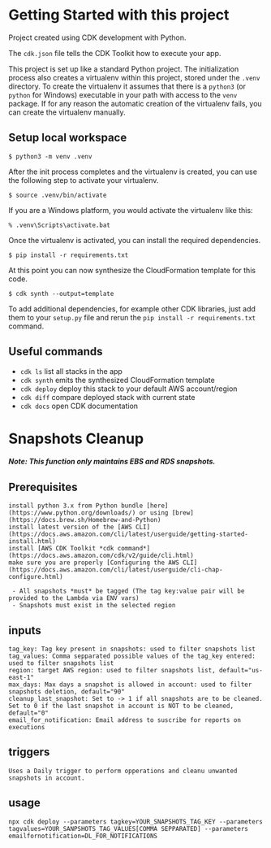 # Getting Started with this project

Project created using CDK development with Python.

The `cdk.json` file tells the CDK Toolkit how to execute your app.

This project is set up like a standard Python project. The initialization
process also creates a virtualenv within this project, stored under the `.venv`
directory. To create the virtualenv it assumes that there is a `python3`
(or `python` for Windows) executable in your path with access to the `venv`
package. If for any reason the automatic creation of the virtualenv fails,
you can create the virtualenv manually.

## Setup local workspace

```
$ python3 -m venv .venv
```

After the init process completes and the virtualenv is created, you can use the following
step to activate your virtualenv.

```
$ source .venv/bin/activate
```

If you are a Windows platform, you would activate the virtualenv like this:

```
% .venv\Scripts\activate.bat
```

Once the virtualenv is activated, you can install the required dependencies.

```
$ pip install -r requirements.txt
```

At this point you can now synthesize the CloudFormation template for this code.

```
$ cdk synth --output=template
```

To add additional dependencies, for example other CDK libraries, just add
them to your `setup.py` file and rerun the `pip install -r requirements.txt`
command.

## Useful commands

- `cdk ls` list all stacks in the app
- `cdk synth` emits the synthesized CloudFormation template
- `cdk deploy` deploy this stack to your default AWS account/region
- `cdk diff` compare deployed stack with current state
- `cdk docs` open CDK documentation

# Snapshots Cleanup

##### Note: This function only maintains EBS and RDS snapshots.

## Prerequisites

```
install python 3.x from Python bundle [here](https://www.python.org/downloads/) or using [brew](https://docs.brew.sh/Homebrew-and-Python)
install latest version of the [AWS CLI](https://docs.aws.amazon.com/cli/latest/userguide/getting-started-install.html)
install [AWS CDK Toolkit *cdk command*](https://docs.aws.amazon.com/cdk/v2/guide/cli.html)
make sure you are properly [Configuring the AWS CLI](https://docs.aws.amazon.com/cli/latest/userguide/cli-chap-configure.html)
```

```
 - All snapshots *must* be tagged (The tag key:value pair will be provided to the Lambda via ENV vars)
 - Snapshots must exist in the selected region
```

## inputs

```
tag_key: Tag key present in snapshots: used to filter snapshots list
tag_values: Comma sepparated possible values of the tag_key entered: used to filter snapshots list
region: target AWS region: used to filter snapshots list, default="us-east-1"
max_days: Max days a snapshot is allowed in account: used to filter snapshots deletion, default="90"
cleanup_last_snapshot: Set to -> 1 if all snapshots are to be cleaned. Set to 0 if the last snapshot in account is NOT to be cleaned, default="0"
email_for_notification: Email address to suscribe for reports on executions

```

## triggers

```
Uses a Daily trigger to perform opperations and cleanu unwanted snapshots in account.
```

## usage

```
npx cdk deploy --parameters tagkey=YOUR_SNAPSHOTS_TAG_KEY --parameters tagvalues=YOUR_SANPSHOTS_TAG_VALUES[COMMA SEPPARATED] --parameters emailfornotification=DL_FOR_NOTIFICATIONS
```
